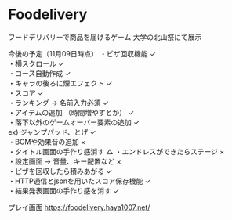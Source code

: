 # Foodelivery
フードデリバリーで商品を届けるゲーム  大学の北山祭にて展示

今後の予定（11月09日時点）
・ピザ回収機能 ✓  
・横スクロール ✓  
・コース自動作成 ✓  
・キャラの後ろに煙エフェクト ✓  
・スコア ✓  
・ランキング → 名前入力必須 ✓  
・アイテムの追加 （時間増やすとか） ✓  
・落下以外のゲームオーバー要素の追加 ✓  
 ex) ジャンプパッド、とげ ✓  
・BGMや効果音の追加 ×  
・タイトル画面の手作り感消す △
・エンドレスができたらステージ ×  
・設定画面 → 音量、キー配置など ×  
・ピザを回収したら積みあがる ✓  
・HTTP通信とjsonを用いたスコア保存機能 ✓  
・結果発表画面の手作り感を消す ✓  

プレイ画面
https://foodelivery.haya1007.net/
